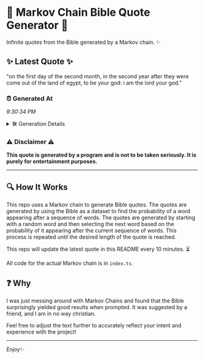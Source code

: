 # 📖 Markov Chain Bible Quote Generator 📖

Infinite quotes from the Bible generated by a Markov chain. ✨

## ✨ Latest Quote ✨
"on the first day of the second month, in the second year after they were come out of the land of egypt, to be your god: i am the lord your god."

### ⏰ Generated At
*9:30:34 PM*

<details>
    <summary>🛠️ Generation Details</summary>
    <p>
        <strong>🌱 Seed:</strong> on<br>
        <strong>🔄 Iterations:</strong> 31<br>
        <strong>📜 Context History:</strong><br>[ on ]: the<br>[ on, the ]: first<br>[ on, the, first ]: day<br>[ on, the, first, day ]: of<br>[ on, the, first, day, of ]: the<br>[ on, the, first, day, of, the ]: second<br>[ the, first, day, of, the, second ]: month,<br>[ first, day, of, the, second, month, ]: in<br>[ day, of, the, second, month,, in ]: the<br>[ of, the, second, month,, in, the ]: second<br>[ the, second, month,, in, the, second ]: year<br>[ second, month,, in, the, second, year ]: after<br>[ month,, in, the, second, year, after ]: they<br>[ in, the, second, year, after, they ]: were<br>[ the, second, year, after, they, were ]: come<br>[ second, year, after, they, were, come ]: out<br>[ year, after, they, were, come, out ]: of<br>[ after, they, were, come, out, of ]: the<br>[ they, were, come, out, of, the ]: land<br>[ were, come, out, of, the, land ]: of<br>[ come, out, of, the, land, of ]: egypt,<br>[ out, of, the, land, of, egypt, ]: to<br>[ of, the, land, of, egypt,, to ]: be<br>[ the, land, of, egypt,, to, be ]: your<br>[ land, of, egypt,, to, be, your ]: god:<br>[ of, egypt,, to, be, your, god: ]: i<br>[ egypt,, to, be, your, god:, i ]: am<br>[ to, be, your, god:, i, am ]: the<br>[ be, your, god:, i, am, the ]: lord<br>[ your, god:, i, am, the, lord ]: your<br>[ god:, i, am, the, lord, your ]: god.<br>
    </p>
</details>

### ⚠️ Disclaimer ⚠️
**This quote is generated by a program and is not to be taken seriously. It is purely for entertainment purposes.**

---

## 🔍 How It Works

This repo uses a Markov chain to generate Bible quotes. The quotes are generated by using the Bible as a dataset to find the probability of a word appearing after a sequence of words. The quotes are generated by starting with a random word and then selecting the next word based on the probability of it appearing after the current sequence of words. This process is repeated until the desired length of the quote is reached.

This repo will update the latest quote in this README every 10 minutes. ⏳

All code for the actual Markov chain is in `index.ts`.

## ❓ Why

I was just messing around with Markov Chains and found that the Bible surprisingly yielded good results when prompted. 
It was suggested by a friend, and I am in no way christian.

Feel free to adjust the text further to accurately reflect your intent and experience with the project!

---

*Enjoy*✨
